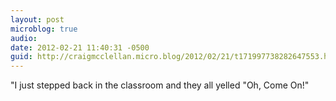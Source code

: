 ```yaml
---
layout: post
microblog: true
audio: 
date: 2012-02-21 11:40:31 -0500
guid: http://craigmcclellan.micro.blog/2012/02/21/t171997738282647553.html
---
```

"I just stepped back in the classroom and they all yelled "Oh, Come On!"
